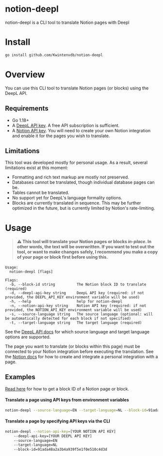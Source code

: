 # notion-deepl
notion-deepl is a CLI tool to translate Notion pages with Deepl

# Install

```sh
go install github.com/Kwintenvdb/notion-deepl
```

# Overview

You can use this CLI tool to translate Notion pages (or blocks) using the DeepL API.

## Requirements

* Go 1.18+
* A [DeepL API key](https://www.deepl.com/pro-api/). A free API subscription is sufficient.
* A [Notion API key](https://developers.notion.com/). You will need to create your own Notion integration and enable it for the pages you wish to translate.

## Limitations

This tool was developed mostly for personal usage. As a result, several limitations exist at this moment:

* Formatting and rich text markup are mostly not preserved.
* Databases cannot be translated, though individual database pages can be.
* Tables cannot be translated.
* No support yet for DeepL's language formality options.
* Blocks are currently translated in sequence. This may be further optimized in the future, but is currently limited by Notion's rate-limiting.

# Usage

> #### :warning: This tool will translate your Notion pages or blocks *in-place*. In other words, the text will be overwritten. If you want to test out the tool, or want to make changes safely, I recommend you make a copy of your page or block first before using this.

```
Usage:
  notion-deepl [flags]

Flags:
  -b, --block-id string          The Notion block ID to translate (required)
  -d, --deepl-api-key string     DeepL API key (required: if not provided, the DEEPL_API_KEY environment variable will be used)
  -h, --help                     help for notion-deepl
  -n, --notion-api-key string    Notion API key (required: if not provided, the NOTION_API_KEY environment variable will be used)
  -s, --source-language string   The source language (optional: will be automatically detected for each block if not specified)
  -t, --target-language string   The target language (required)
```

See the [DeepL API docs](https://www.deepl.com/docs-api/translate-text/) for which source language and target language options are supported.

The page you want to translate (or blocks within this page) must be connected to your Notion integration before executing the translation. See the [Notion docs](https://developers.notion.com/docs#step-1-create-an-integration) for how to create and integrate a personal integration with a page.

## Examples

[Read here](https://stackoverflow.com/a/67652092/5089252) for how to get a block ID of a Notion page or block.

#### Translate a page using API keys from environment variables
```sh
notion-deepl --source-language=EN --target-language=NL --block-id=91ada48a2a3b4a939f5e1f0e510c4d3d
```

#### Translate a page by specifying API keys via the CLI
```sh
notion-deepl --notion-api-key=[YOUR NOTION API KEY]
    --deepl-api-key=[YOUR DEEPL API KEY]
    --source-language=EN
    --target-language=NL
    --block-id=91ada48a2a3b4a939f5e1f0e510c4d3d
```
